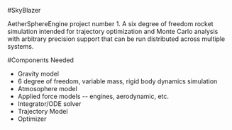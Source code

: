 #SkyBlazer

AetherSphereEngine project number 1. A six degree of freedom rocket simulation intended for trajectory optimization and Monte Carlo analysis with arbitrary precision support that can be run distributed across multiple systems.

#Components Needed

* Gravity model
* 6 degree of freedom, variable mass, rigid body dynamics simulation
* Atmosophere model
* Applied force models -- engines, aerodynamic, etc.
* Integrator/ODE solver
* Trajectory Model
* Optimizer
